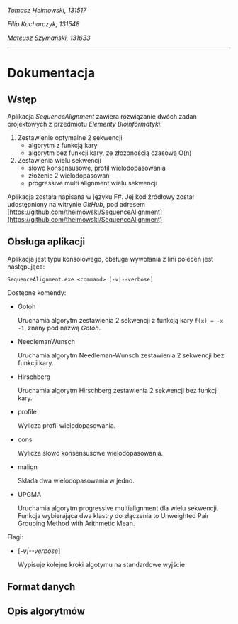 *Tomasz Heimowski, 131517*

*Filip Kucharczyk, 131548*

*Mateusz Szymański, 131633*

***

Dokumentacja
============

Wstęp
-----
Aplikacja *SequenceAlignment* zawiera rozwiązanie dwóch zadań projektowych z przedmiotu *Elementy Bioinformatyki*:

1. Zestawienie optymalne 2 sekwencji
	* algorytm z funkcją kary 
	* algorytm bez funkcji kary, ze złożonością czasową O(n)
2. Zestawienia wielu sekwencji
	* słowo konsensusowe, profil wielodopasowania
	* złożenie 2 wielodopasowań
	* progressive multi alignment wielu sekwencji

Aplikacja została napisana w języku F#. Jej kod źródłowy został udostępniony na witrynie *GitHub*, 
pod adresem [https://github.com/theimowski/SequenceAlignment](https://github.com/theimowski/SequenceAlignment)

Obsługa aplikacji
-----------------
Aplikacja jest typu konsolowego, obsługa wywołania z lini poleceń jest następująca:

	SequenceAlignment.exe <command> [-v|--verbose]

Dostępne komendy: 

* Gotoh

	Uruchamia algorytm zestawienia 2 sekwencji z funkcją kary ``f(x) = -x -1``, znany pod nazwą *Gotoh*.

* NeedlemanWunsch

	Uruchamia algorytm Needleman-Wunsch zestawienia 2 sekwencji bez funkcji kary.

* Hirschberg

	Uruchamia algorytm Hirschberg zestawienia 2 sekwencji bez funkcji kary.

* profile

	Wylicza profil wielodopasowania.

* cons 

	Wylicza słowo konsensusowe wielodopasowania.

* malign 

	Składa dwa wielodopasowania w jedno.

* UPGMA

	Uruchamia algorytm progressive multialignment dla wielu sekwencji.
	Funkcja wybierająca dwa klastry do złączenia to Unweighted Pair Grouping Method with Arithmetic Mean.

Flagi:

* [*-v|--verbose*]
	
	Wypisuje kolejne kroki algotymu na standardowe wyjście

Format danych
-------------

Opis algorytmów
---------------